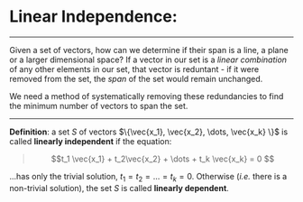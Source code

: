 # Linear Independence:

***

Given a set of vectors, how can we determine if their span is a line, a plane or a larger dimensional space? If a vector in our set is a *linear combination* of any other elements in our set, that vector is reduntant - if it were removed from the set, the *span* of the set would remain unchanged. 

We need a method of systematically removing these redundancies to find the minimum number of vectors to span the set. 


***

**Definition**: a set $S$ of vectors $\{\vec{x_1}, \vec{x_2}, \dots, \vec{x_k} \}$ is called **linearly independent** if the equation:

> $$t_1 \vec{x_1} + t_2\vec{x_2} + \dots + t_k \vec{x_k} = 0 $$

...has only the trivial solution, $t_1 = t_2 = \dots = t_k = 0$. Otherwise (*i.e.* there is a non-trivial solution), the set $S$ is called **linearly dependent**.